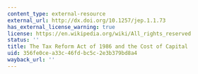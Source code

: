 ```yaml
---
content_type: external-resource
external_url: http://dx.doi.org/10.1257/jep.1.1.73
has_external_license_warning: true
license: https://en.wikipedia.org/wiki/All_rights_reserved
status: ''
title: The Tax Reform Act of 1986 and the Cost of Capital
uid: 356fe0ce-a33c-46fd-bc5c-2e3b379bd8a4
wayback_url: ''
---
```

